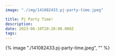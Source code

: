 ```yaml
---
image: "./img/141082433.pj-party-time.jpeg"

title: Pj Party Time!
description: 
date: 2023-06-10T20:20:00.000Z
tags: 
---
```

{% image "./141082433.pj-party-time.jpeg", "" %}